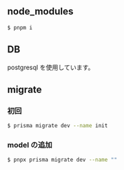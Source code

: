 ## node_modules

```bash
$ pnpm i
```

## DB

postgresql を使用しています。

## migrate

### 初回

```bash
$ prisma migrate dev --name init
```

### model の追加

```bash
$ pnpx prisma migrate dev --name ""
```

